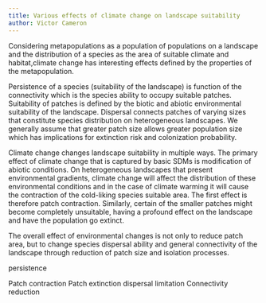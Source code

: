 ```yaml
---
title: Various effects of climate change on landscape suitability
author: Victor Cameron
---
```


Considering metapopulations as a population of populations on a landscape and the distribution of a species as the area of suitable climate and habitat,climate change has interesting effects defined by the properties of the metapopulation.

Persistence of a species (suitability of the landscape) is function of the connectivity which is the species ability to occupy suitable patches. 
Suitability of patches is defined by the biotic and abiotic environmental suitability of the landscape.
Dispersal connects patches of varying sizes that constitute species distribution on heterogeneous landscapes.
We generally assume that greater patch size allows greater population size which has implications for extinction risk and colonization probability.

Climate change changes landscape suitability in multiple ways.
The primary effect of climate change that is captured by basic SDMs is modification of abiotic conditions.
On heterogeneous landscapes that present environmental gradients, climate change will affect the distribution of these environmental conditions and in the case of climate warming it will cause the contraction of the cold-liking species suitable area.
The first effect is therefore patch contraction.
Similarly, certain of the smaller patches might become completely unsuitable, having a profound effect on the landscape and have the population go extinct.

The overall effect of environmental changes is not only to reduce patch area, but to change species dispersal ability and general connectivity of the landscape through reduction of patch size and isolation processes.

persistence 

Patch contraction
Patch extinction
dispersal limitation
Connectivity reduction